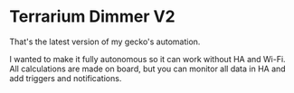 # Terrarium Dimmer V2

That's the latest version of my gecko's automation.

I wanted to make it fully autonomous so it can work without HA and Wi-Fi. All calculations are made on board, but you can monitor all data in HA and add triggers and notifications.